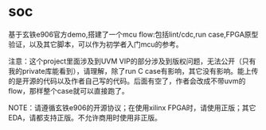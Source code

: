 # soc
基于玄铁e906官方demo,搭建了一个mcu flow:包括lint/cdc,run  case,FPGA原型验证，以及其它脚本，可以作为初学者入门mcu的参考。

注意：这个project里面涉及到UVM VIP的部分涉及到版权问题，无法公开（只有我的private库能看到），请理解，除了run C case有影响，其它没有影响。能上传的是开源的代码以及作者自己写的代码。后面有空了，作者会改成不带uvm的flow，那样整个case就可以直接跑了。

NOTE：请遵循玄铁e906的开源协议；在使用xilinx FPGA时，请使用正版；其它EDA，请都支持正版。不允许商用时使用非正版。

